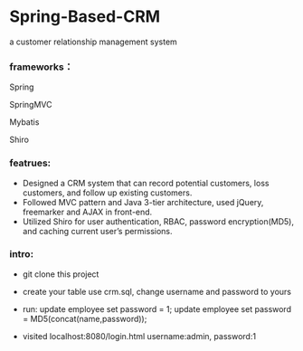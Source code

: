 # Spring-Based-CRM
a customer relationship management system

### frameworks：

Spring

SpringMVC

Mybatis

Shiro

### featrues:
*	Designed a CRM system that can record potential customers, loss customers, and follow up existing customers.
*	Followed MVC pattern and Java 3-tier architecture, used jQuery, freemarker and AJAX in front-end.
*	Utilized Shiro for user authentication, RBAC, password encryption(MD5), and caching current user’s permissions.

### intro:

* git clone this project

* create your table use crm.sql, change username and password to yours

* run: update employee set password = 1; update employee set password = MD5(concat(name,password)); 

* visited localhost:8080/login.html username:admin, password:1



